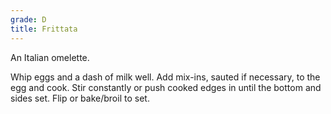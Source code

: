 ```yaml
---
grade: D
title: Frittata
---
```

<!-- stub -->
An Italian omelette. 
<!-- endstub -->

Whip eggs and a dash of milk well. Add mix-ins, sauted if
necessary, to the egg and cook. Stir constantly or push cooked edges in until 
the bottom and sides set. Flip or bake/broil to set.